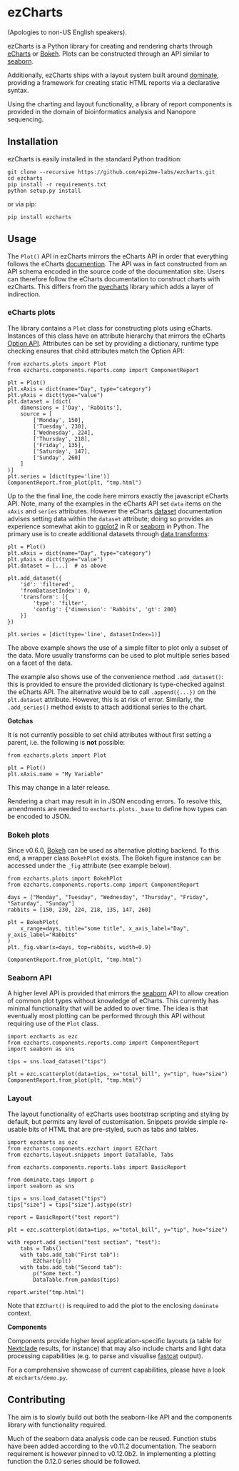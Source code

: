 # ezCharts

(Apologies to non-US English speakers).

ezCharts is a Python library for creating and rendering charts through [eCharts](https://echarts.apache.org/)
or [Bokeh](https://docs.bokeh.org/en/latest/).
Plots can be constructed through an API similar to [seaborn](https://seaborn.pydata.org/).

Additionally, ezCharts ships with a layout system built around [dominate](https://github.com/Knio/dominate/),
providing a framework for creating static HTML reports via a declarative syntax.

Using the charting and layout functionality, a library of report components is
provided in the domain of bioinformatics analysis and Nanopore sequencing.


## Installation

ezCharts is easily installed in the standard Python tradition:

    git clone --recursive https://github.com/epi2me-labs/ezcharts.git
    cd ezcharts
    pip install -r requirements.txt
    python setup.py install

or via pip:

    pip install ezcharts


## Usage

The `Plot()` API in ezCharts mirrors the eCharts API in order that everything
follows the eCharts [documention](https://echarts.apache.org/en/option.html). The
API was in fact constructed from an API schema encoded in the source code of the documentation
site. Users can therefore follow the eCharts documentation to construct charts
with ezCharts. This differs from the [pyecharts](https://pyecharts.org/) library which
adds a layer of indirection.

### eCharts plots

The library contains a `Plot` class for constructing plots using eCharts. Instances of this
class have an attribute hierarchy that mirrors the eCharts [Option API](https://echarts.apache.org/en/option.html).
Attributes can be set by providing a dictionary, runtime type checking ensures that
child attributes match the Option API:

```
from ezcharts.plots import Plot
from ezcharts.components.reports.comp import ComponentReport

plt = Plot()
plt.xAxis = dict(name="Day", type="category")
plt.yAxis = dict(type="value")
plt.dataset = [dict(
    dimensions = ['Day', 'Rabbits'],
    source = [
        ['Monday', 150],
        ['Tuesday', 230],
        ['Wednesday', 224],
        ['Thursday', 218],
        ['Friday', 135],
        ['Saturday', 147],
        ['Sunday', 260]
    ]
)]
plt.series = [dict(type='line')]
ComponentReport.from_plot(plt, "tmp.html")
```

Up to the the final line, the code here mirrors exactly the javascript eCharts
API. Note, many of the examples in the eCharts API set `data` items on the
`xAxis` and `series` attributes. However the eCharts
[dataset](https://echarts.apache.org/handbook/en/concepts/dataset)
documentation advises setting data within the `dataset` attribute; doing so
provides an experience somewhat akin to
[ggplot2](https://ggplot2.tidyverse.org/index.html) in R or
[seaborn](https://seaborn.pydata.org/) in Python. The primary use is to create
additional datasets through [data
transforms](https://echarts.apache.org/handbook/en/concepts/data-transform):

```
plt = Plot()
plt.xAxis = dict(name="Day", type="category")
plt.yAxis = dict(type="value")
plt.dataset = [...]  # as above

plt.add_dataset({
    'id': 'filtered',
    'fromDatasetIndex': 0,
    'transform': [{
        'type': 'filter',
        'config': {'dimension': 'Rabbits', 'gt': 200}
    }]
})

plt.series = [dict(type='line', datasetIndex=1)]
```

The above example shows the use of a simple filter to plot only a subset of the
data. More usually transforms can be used to plot multiple series based on a
facet of the data.

The example also shows use of the convenience method `.add_dataset()`: this is
provided to ensure the provided dictionary is type-checked against the eCharts
API. The alternative would be to call `.append({...})` on the `plt.dataset`
attribute. However, this is at risk of error. Similarly, the `.add_series()`
method exists to attach additional series to the chart.

**Gotchas**

It is not currently possible to set child attributes without first setting a
parent, i.e. the following is **not** possible:

```
from ezcharts.plots import Plot

plt = Plot()
plt.xAxis.name = "My Variable"
```

This may change in a later release.

Rendering a chart may result in in JSON encoding errors. To resolve this,
amendments are needed to `excharts.plots._base` to define how types can be
encoded to JSON.

### Bokeh plots

Since v0.6.0, [Bokeh](https://docs.bokeh.org/en/latest/) can be used as
alternative plotting backend. To this end, a wrapper class `BokehPlot` exists.
The Bokeh figure instance can be accessed under the `_fig` attribute (see example below).

```
from ezcharts.plots import BokehPlot
from ezcharts.components.reports.comp import ComponentReport

days = ["Monday", "Tuesday", "Wednesday", "Thursday", "Friday", "Saturday", "Sunday"]
rabbits = [150, 230, 224, 218, 135, 147, 260]

plt = BokehPlot(
    x_range=days, title="some title", x_axis_label="Day", y_axis_label="Rabbits"
)
plt._fig.vbar(x=days, top=rabbits, width=0.9)

ComponentReport.from_plot(plt, "tmp.html")
```

### Seaborn API

A higher level API is provided that mirrors the [seaborn](https://seaborn.pydata.org/) API
to allow creation of common plot types without knowledge of eCharts. This
currently has minimal functionality that will be added to over time. The idea
is that eventually most plotting can be performed through this API without
requiring use of the `Plot` class.

```
import ezcharts as ezc
from ezcharts.components.reports.comp import ComponentReport
import seaborn as sns

tips = sns.load_dataset("tips")

plt = ezc.scatterplot(data=tips, x="total_bill", y="tip", hue="size")
ComponentReport.from_plot(plt, "tmp.html")
```

### Layout

The layout functionality of ezCharts uses bootstrap scripting and styling by
default, but permits any level of customisation. Snippets provide simple
re-usable bits of HTML that are pre-styled, such as tabs and tables.

```
import ezcharts as ezc
from ezcharts.components.ezchart import EZChart
from ezcharts.layout.snippets import DataTable, Tabs

from ezcharts.components.reports.labs import BasicReport

from dominate.tags import p
import seaborn as sns

tips = sns.load_dataset("tips")
tips["size"] = tips["size"].astype(str)

report = BasicReport("test report")

plt = ezc.scatterplot(data=tips, x="total_bill", y="tip", hue="size")

with report.add_section("test section", "test"):
    tabs = Tabs()
    with tabs.add_tab("First tab"):
        EZChart(plt)
    with tabs.add_tab("Second tab"):
        p("Some text.")
        DataTable.from_pandas(tips)

report.write("tmp.html")
```

Note that `EZChart()` is required to add the plot to the enclosing `dominate`
context.

**Components**

Components provide higher level application-specific layouts (a table for
[Nextclade](https://clades.nextstrain.org/) results, for instance) that may also
include charts and light data processing capabilities (e.g. to parse and
visualise [fastcat](https://github.com/epi2me-labs/fastcat) output).

For a comprehensive showcase of current capabilities, please have a look at
`ezcharts/demo.py`.


## Contributing

The aim is to slowly build out both the seaborn-like API and the components
library with functionality required.

Much of the seaborn data analysis code can be reused. Function
stubs have been added according to the v0.11.2 documentation. The seaborn
requirement is however pinned to v0.12.0b2.  In implementing a plotting
function the 0.12.0 series should be followed.
